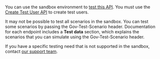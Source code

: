 You can use the sandbox environment to <a href="/api-documentation/docs/testing">test this API</a>. You must use the <a href="/api-documentation/docs/api/service/api-platform-test-user/1.0">Create Test User API</a> to create test users.

It may not be possible to test all scenarios in the sandbox. You can test some scenarios by passing the Gov-Test-Scenario header. Documentation for each endpoint includes a **Test data** section, which explains the scenarios that you can simulate using the Gov-Test-Scenario header.

If you have a specific testing need that is not supported in the sandbox, contact <a href="/developer/support">our support team</a>.

